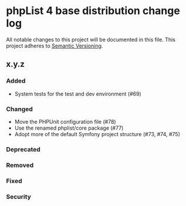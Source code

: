 # phpList 4 base distribution change log

All notable changes to this project will be documented in this file.
This project adheres to [Semantic Versioning](https://semver.org/).


## x.y.z

### Added
- System tests for the test and dev environment (#69)

### Changed
- Move the PHPUnit configuration file (#78)
- Use the renamed phplist/core package (#77)
- Adopt more of the default Symfony project structure (#73, #74, #75)

### Deprecated

### Removed

### Fixed

### Security
